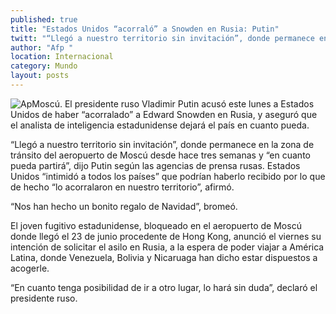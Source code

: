 ```yaml
---
published: true
title: "Estados Unidos “acorraló” a Snowden en Rusia: Putin"
twitt: "“Llegó a nuestro territorio sin invitación”, donde permanece en la zona de tránsito del aeropuerto de Moscú desde hace tres semanas, y “en cuanto pueda partirá”, dijo el presidente ruso"
author: "Afp "
location: Internacional
category: Mundo
layout: posts
---
```


![Ap](http://i.imgur.com/legEb7Jm.jpg)Moscú. El presidente ruso Vladimir Putin acusó este lunes a Estados Unidos de haber “acorralado” a Edward Snowden en Rusia, y aseguró que el analista de inteligencia estadunidense dejará el país en cuanto pueda.

“Llegó a nuestro territorio sin invitación”, donde permanece en la zona de tránsito del aeropuerto de Moscú desde hace tres semanas y “en cuanto pueda partirá”, dijo Putin según las agencias de prensa rusas. Estados Unidos “intimidó a todos los países” que podrían haberlo recibido por lo que de hecho “lo acorralaron en nuestro territorio”, afirmó.

“Nos han hecho un bonito regalo de Navidad”, bromeó.

El joven fugitivo estadunidense, bloqueado en el aeropuerto de Moscú donde llegó el 23 de junio procedente de Hong Kong, anunció el viernes su intención de solicitar el asilo en Rusia, a la espera de poder viajar a América Latina, donde Venezuela, Bolivia y Nicaruaga han dicho estar dispuestos a acogerle.

“En cuanto tenga posibilidad de ir a otro lugar, lo hará sin duda”, declaró el presidente ruso.
